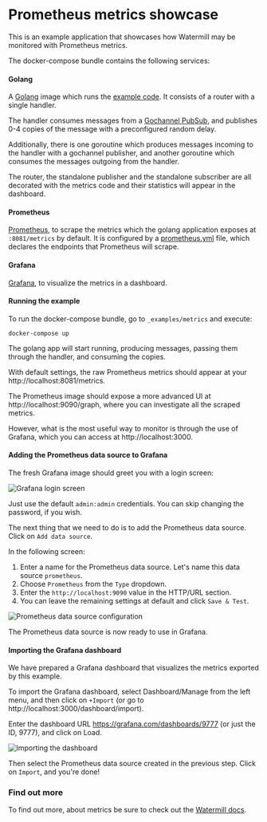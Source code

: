 # Prometheus metrics showcase

This is an example application that showcases how Watermill may be monitored with Prometheus metrics.

The docker-compose bundle contains the following services:

#### Golang

A [Golang](https://hub.docker.com/_/golang) image which runs the [example code](https://github.com/ThreeDotsLabs/watermill/blob/master/_examples/basic/4-metrics/main.go). It consists of a router with a single handler. 
 
The handler consumes messages from a [Gochannel PubSub](https://github.com/ThreeDotsLabs/watermill/tree/master/message/infrastructure/gochannel), and publishes 0-4 copies of the message with a preconfigured random delay.

Additionally, there is one goroutine which produces messages incoming to the handler with a gochannel publisher, and another goroutine which consumes the messages outgoing from the handler.

The router, the standalone publisher and the standalone subscriber are all decorated with the metrics code and their statistics will appear in the dashboard.

#### Prometheus
[Prometheus](https://hub.docker.com/r/prom/prometheus/), to scrape the metrics which the golang application exposes at `:8081/metrics` by default. It is configured by a [prometheus.yml](https://github.com/ThreeDotsLabs/watermill/blob/master/_examples/basic/4-metrics/prometheus.yml) file, which declares the endpoints that Prometheus will scrape.

#### Grafana
[Grafana](https://hub.docker.com/r/grafana/grafana), to visualize the metrics in a dashboard.

#### Running the example

To run the docker-compose bundle, go to `_examples/metrics` and execute:

```
docker-compose up
```

The golang app will start running, producing messages, passing them through the handler, and consuming the copies.

With default settings, the raw Prometheus metrics should appear at your http://localhost:8081/metrics. 

The Prometheus image should expose a more advanced UI at http://localhost:9090/graph, where you can investigate all the scraped metrics.

However, what is the most useful way to monitor is through the use of Grafana, which you can access at http://localhost:3000. 

#### Adding the Prometheus data source to Grafana

The fresh Grafana image should greet you with a login screen:

![Grafana login screen](https://threedots.tech/watermill-io/grafana_login.png)

Just use the default `admin:admin` credentials. You can skip changing the password, if you wish.

The next thing that we need to do is to add the Prometheus data source. Click on `Add data source`.

In the following screen:

1. Enter a name for the Prometheus data source. Let's name this data source `prometheus`.
1. Choose `Prometheus` from the `Type` dropdown.
1. Enter the `http://localhost:9090` value in the HTTP/URL section.
1. You can leave the remaining settings at default and click `Save & Test`.

![Prometheus data source configuration](https://threedots.tech/watermill-io/prometheus_data_source_config.png)

The Prometheus data source is now ready to use in Grafana.

#### Importing the Grafana dashboard

We have prepared a Grafana dashboard that visualizes the metrics exported by this example.

To import the Grafana dashboard, select Dashboard/Manage from the left menu, and then click on `+Import` (or go to http://localhost:3000/dashboard/import).

Enter the dashboard URL https://grafana.com/dashboards/9777 (or just the ID, 9777), and click on Load.

![Importing the dashboard](https://threedots.tech/watermill-io/grafana_import_dashboard.png)

Then select the Prometheus data source created in the previous step. Click on `Import`, and you're done!

### Find out more 

To find out more, about metrics be sure to check out the [Watermill docs](https://watermill.io/docs/metrics).
